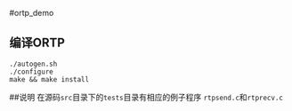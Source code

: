 #ortp_demo
## 编译ORTP ##
	./autogen.sh 
	./configure
	make && make install
##说明
在源码`src`目录下的`tests`目录有相应的例子程序
`rtpsend.c`和`rtprecv.c`